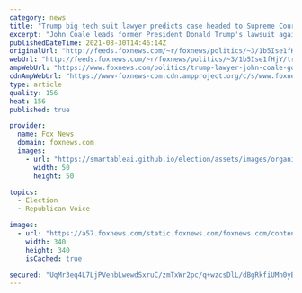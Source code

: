 ```yaml
---
category: news
title: "Trump big tech suit lawyer predicts case headed to Supreme Court, says gov't pressure made firms state actors"
excerpt: "John Coale leads former President Donald Trump's lawsuit against big tech companies Facebook, Twitter and YouTube, which is owned by Google."
publishedDateTime: 2021-08-30T14:46:14Z
originalUrl: "http://feeds.foxnews.com/~r/foxnews/politics/~3/1b5Ise1fHjY/trump-lawyer-john-coale-google-big-tech-lawsuit-hypocrisy"
webUrl: "http://feeds.foxnews.com/~r/foxnews/politics/~3/1b5Ise1fHjY/trump-lawyer-john-coale-google-big-tech-lawsuit-hypocrisy"
ampWebUrl: "https://www.foxnews.com/politics/trump-lawyer-john-coale-google-big-tech-lawsuit-hypocrisy.amp"
cdnAmpWebUrl: "https://www-foxnews-com.cdn.ampproject.org/c/s/www.foxnews.com/politics/trump-lawyer-john-coale-google-big-tech-lawsuit-hypocrisy.amp"
type: article
quality: 156
heat: 156
published: true

provider:
  name: Fox News
  domain: foxnews.com
  images:
    - url: "https://smartableai.github.io/election/assets/images/organizations/foxnews.com-50x50.jpg"
      width: 50
      height: 50

topics:
  - Election
  - Republican Voice

images:
  - url: "https://a57.foxnews.com/static.foxnews.com/foxnews.com/content/uploads/2020/01/340/340/Screen-Shot-2020-01-15-at-11.36.03-AM.png?ve=1&tl=1"
    width: 340
    height: 340
    isCached: true

secured: "UqMr3eq4L7LjPVenbLwewdSxruC/zmTxWr2pc/q+wzcsDlL/dBgRkfiUMh0yBBG9byiS+e0jZ5UySXf4yaTU5wlN7laT1lgRzTZoIk9unUU+/Ye+tSVxd3UcIED9qAPy1RWOKNWoQ5nIkb2tHIB6YCf5mmZYO+O9PvzEJZsqmfLY/DO9mcwL4Aernfyf01miETUQnDsntGG6gNGq59kdROg3dH/aVdI9NtgsVtUam1GPHtrDwqfBDBqBcgSpvzQvaMJhcaAroI6ZmfsACIOxsXQe+XHuJ52mYoZBYe8iE4j7KAXM89UeKVElK1JaUNUDc0Xg+8G4gUomIlLw6gvC2RM8v+WCCr6xFRt3ENXKiOU=;ajIiI4joOoGAwHzcbK6QpQ=="
---
```


